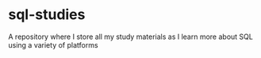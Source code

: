 # sql-studies
A repository where I store all my study materials as I learn more about SQL using a variety of platforms 
